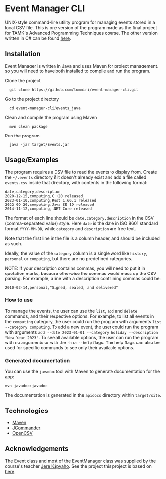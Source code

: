 # Event Manager CLI

UNIX-style command-line utility program for managing events stored in a local CSV file. This is one version of the
program made as the final project for TAMK's Advanced Programming Techniques course. The other version written in C# can
be found [here](https://github.com/tommiri/event-manager-cli/tree/main/Events_CS).

## Installation

Event Manager is written in Java and uses Maven for project management, so you will need to have both installed to
compile and run the program.

Clone the project

```
  git clone https://github.com/tommiri/event-manager-cli.git
```

Go to the project directory

```
  cd event-manager-cli/events_java
```

Clean and compile the program using Maven

```
  mvn clean package
```

Run the program

```
  java -jar target/Events.jar
```

## Usage/Examples

The program requires a CSV file to read the events to display from. Create the `~/.events` directory if it doesn't
already exist and add a file called `events.csv` inside that directory, with contents in the following format:

```
date,category,description
2020-12-15,computing,C++20 released
2023-01-10,computing,Rust 1.66.1 released
2022-09-20,computing,Java SE 19 released
2014-11-12,computing,.NET Core released
```

The format of each line should be `date,category,description` in the CSV (comma-separated value) style. Here `date` is
the date in ISO 8601 standard format `YYYY-MM-DD`, while `category` and `description` are free text.

Note that the first line in the file is a column header, and should be included as such.

Ideally, the value of the `category` column is a single word like `history`, `personal` or `computing`, but there are no
predefined categories.

NOTE: If your description contains commas, you will need to put it in quotation marks, because otherwise the commas
would mess up the CSV parsing. For example, a line with a description containing commas could be:

```
2010-02-14,personal,"Signed, sealed, and delivered"
```

### How to use

To manage the events, the user can use the `list`, `add` and `delete` commands, and their respective options. For
example, to list all events in the `computing` category, the user could run the program with
arguments `list --category computing`. To add a new event, the user could run the program with
arguments `add --date 2023-01-01 --category holiday --description "New Year 2023"`. To see all available options, the
user can run the program with no arguments or with the `-h` or `--help` flags. The help flags can also be used for
specific commands to see only their available options.

### Generated documentation

You can use the `javadoc` tool with Maven to generate documentation for the app:

```
mvn javadoc:javadoc
```

The documentation is generated in the `apidocs` directory within `target/site`.

## Technologies

- [Maven](https://maven.apache.org/)
- [JCommander](https://jcommander.org/)
- [OpenCSV](https://opencsv.sourceforge.net/)

## Acknowledgements

The Event class and most of the EventManager class was supplied by the course's
teacher [Jere Käpyaho](https://github.com/jerekapyaho). See the project this project is based
on [here](https://github.com/jerekapyaho/days_java).

